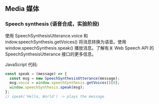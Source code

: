 ## Media 媒体

### Speech synthesis (语音合成，实验阶段)

使用 SpeechSynthesisUtterance.voice 和 indow.speechSynthesis.getVoices() 将消息转换为语音。使用 window.speechSynthesis.speak() 播放消息。了解有关 Web Speech API 的 SpeechSynthesisUtterance 接口的更多信息。

JavaScript 代码:

```jsx
const speak = (message) => {
  const msg = new SpeechSynthesisUtterance(message);
  msg.voice = window.speechSynthesis.getVoices()[0];
  window.speechSynthesis.speak(msg);
};
// speak('Hello, World') -> plays the message
```
